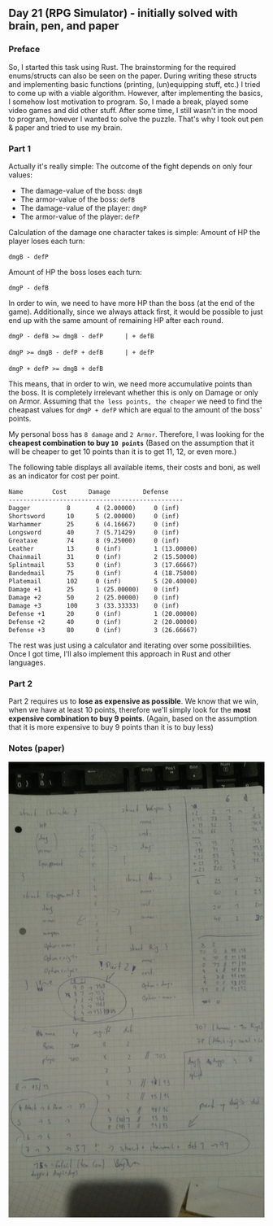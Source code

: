 ## Day 21 (RPG Simulator) - initially solved with brain, pen, and paper

### Preface

So, I started this task using Rust.
The brainstorming for the required enums/structs can also be seen on the paper.
During writing these structs and implementing basic functions (printing,
(un)equipping stuff, etc.) I tried to come up with a viable algorithm.
However, after implementing the basics, I somehow lost motivation to program.
So, I made a break, played some video games and did other stuff.
After some time, I still wasn't in the mood to program, however I wanted to
solve the puzzle.
That's why I took out pen & paper and tried to use my brain.

### Part 1
Actually it's really simple:
The outcome of the fight depends on only four values:
- The damage-value of the boss: `dmgB`
- The armor-value of the boss: `defB`
- The damage-value of the player: `dmgP`
- The armor-value of the player: `defP`

Calculation of the damage one character takes is simple:
Amount of HP the player loses each turn:
```
dmgB - defP
```
Amount of HP the boss loses each turn:
```
dmgP - defB
```

In order to win, we need to have more HP than the boss (at the end of the game).
Additionally, since we always attack first, it would be possible to just end up
with the same amount of remaining HP after each round.
```
dmgP - defB >= dmgB - defP      | + defB

dmgP >= dmgB - defP + defB      | + defP

dmgP + defP >= dmgB + defB
```

This means, that in order to win, we need more accumulative points than the
boss. It is completely irrelevant whether this is only on Damage or only on
Armor.
Assuming that `the less points, the cheaper` we need to find the cheapast values
for `dmgP + defP` which are equal to the amount of the boss' points.

My personal boss has `8 damage` and `2 Armor`.
Therefore, I was looking for the **cheapest combination to buy `10 points`**
(Based on the assumption that it will be cheaper to get 10 points
than it is to get 11, 12, or even more.)

The following table displays all available items, their costs and boni, as well
as an indicator for cost per point.

```
Name      	Cost	  Damage	     Defense
------------------------------------------------
Dagger          8       4 (2.00000)     0 (inf)
Shortsword      10      5 (2.00000)     0 (inf)
Warhammer       25      6 (4.16667)     0 (inf)
Longsword       40      7 (5.71429)     0 (inf)
Greataxe        74      8 (9.25000)     0 (inf)
Leather         13      0 (inf)         1 (13.00000)
Chainmail       31      0 (inf)         2 (15.50000)
Splintmail      53      0 (inf)         3 (17.66667)
Bandedmail      75      0 (inf)         4 (18.75000)
Platemail       102     0 (inf)         5 (20.40000)
Damage +1       25      1 (25.00000)    0 (inf)
Damage +2       50      2 (25.00000)    0 (inf)
Damage +3       100     3 (33.33333)    0 (inf)
Defense +1      20      0 (inf)         1 (20.00000)
Defense +2      40      0 (inf)         2 (20.00000)
Defense +3      80      0 (inf)         3 (26.66667)

```

The rest was just using a calculator and iterating over some possibilities.
Once I got time, I'll also implement this approach in Rust and other languages.

### Part 2
Part 2 requires us to **lose as expensive as possible**.
We know that we win, when we have at least 10 points, therefore we'll simply
look for the **most expensive combination to buy 9 points**. (Again, based on
the assumption that it is more expensive to buy 9 points than it is to buy less)

### Notes (paper)
![Day 21 solved on Paper](part1_2.jpg "Day 21 solved on Paper")
